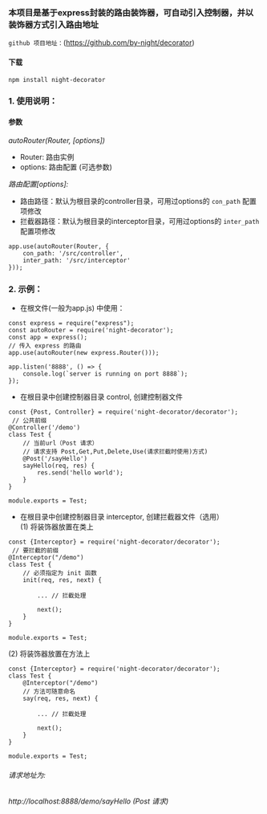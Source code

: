 ### 本项目是基于express封装的路由装饰器，可自动引入控制器，并以装饰器方式引入路由地址
`github 项目地址：`(https://github.com/by-night/decorator)  
#### 下载  
```
npm install night-decorator
```
### 1. 使用说明：  
#### 参数
*autoRouter(Router, [options])*   
* Router: 路由实例
* options: 路由配置 (可选参数)

*路由配置[options]:*  
* 路由路径：默认为根目录的controller目录，可用过options的 `con_path` 配置项修改
* 拦截器路径：默认为根目录的interceptor目录，可用过options的 `inter_path` 配置项修改
```
app.use(autoRouter(Router, {
    con_path: '/src/controller',
    inter_path: '/src/interceptor'
}));

```
### 2. 示例：
* 在根文件(一般为app.js) 中使用：
```
const express = require("express");
const autoRouter = require('night-decorator');
const app = express();
// 传入 express 的路由
app.use(autoRouter(new express.Router()));

app.listen('8888', () => {
    console.log(`server is running on port 8888`);
});
```
* 在根目录中创建控制器目录 control, 创建控制器文件
```
const {Post, Controller} = require('night-decorator/decorator');
 // 公共前缀
@Controller('/demo')
class Test {
    // 当前url（Post 请求）
    // 请求支持 Post,Get,Put,Delete,Use(请求拦截时使用)方式)
    @Post('/sayHello') 
    sayHello(req, res) {
        res.send('hello world');
    }
}

module.exports = Test;
```

* 在根目录中创建控制器目录 interceptor, 创建拦截器文件（选用）  
(1) 将装饰器放置在类上
```
const {Interceptor} = require('night-decorator/decorator');
 // 要拦截的前缀
@Interceptor("/demo")
class Test {
    // 必须指定为 init 函数
    init(req, res, next) {
        
        ... // 拦截处理
        
        next();
    }
}

module.exports = Test;
```
(2) 将装饰器放置在方法上
```
const {Interceptor} = require('night-decorator/decorator');
class Test {
    @Interceptor("/demo")
    // 方法可随意命名
    say(req, res, next) {
        
        ... // 拦截处理
        
        next();
    }
}

module.exports = Test;
```
###### 请求地址为:  
###### http://localhost:8888/demo/sayHello (Post 请求)

